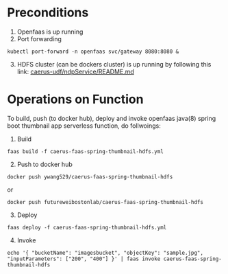 # Preconditions
1. Openfaas is up running
2. Port forwarding
```
kubectl port-forward -n openfaas svc/gateway 8080:8080 &
```
3. HDFS cluster (can be dockers cluster) is up running by following this link:
[caerus-udf/ndpService/README.md](../../ndpService/README.md)



# Operations on Function
To build, push (to docker hub), deploy and invoke openfaas java(8) spring boot thumbnail app serverless function, do follwoings:
1. Build
```
faas build -f caerus-faas-spring-thumbnail-hdfs.yml
```
2. Push to docker hub
```
docker push ywang529/caerus-faas-spring-thumbnail-hdfs
```
or
```
docker push futureweibostonlab/caerus-faas-spring-thumbnail-hdfs
```

3. Deploy
```
faas deploy -f caerus-faas-spring-thumbnail-hdfs.yml
```
4. Invoke
```
echo '{ "bucketName": "imagesbucket", "objectKey": "sample.jpg", "inputParameters": ["200", "400"] }' | faas invoke caerus-faas-spring-thumbnail-hdfs
```
